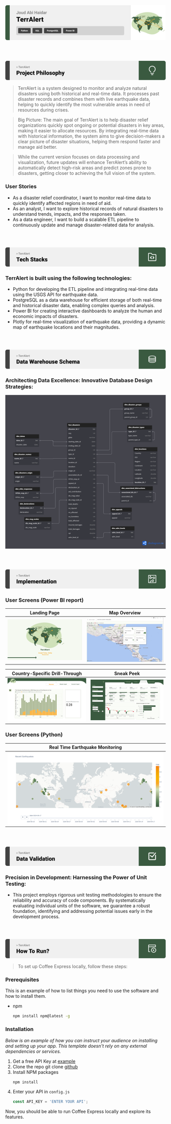<img src="./readme/title1.svg"/>

<br><br>

<!-- project philosophy -->
<img src="./readme/title2.svg"/>

> TerrAlert is a system designed to monitor and analyze natural disasters using both historical and real-time data. It processes past disaster records and combines them with live earthquake data, helping to quickly identify the most vulnerable areas in need of resources during crises.

> Big Picture: The main goal of TerrAlert is to help disaster relief organizations quickly spot ongoing or potential disasters in key areas, making it easier to allocate resources. By integrating real-time data with historical information, the system aims to give decision-makers a clear picture of disaster situations, helping them respond faster and manage aid better.

> While the current version focuses on data processing and visualization, future updates will enhance TerrAlert’s ability to automatically detect high-risk areas and predict zones prone to disasters, getting closer to achieving the full vision of the system.

### User Stories
- As a disaster relief coordinator, I want to monitor real-time data to quickly identify affected regions in need of aid.
- As an analyst, I want to explore historical records of natural disasters to understand trends, impacts, and the responses taken.
- As a data engineer, I want to build a scalable ETL pipeline to continuously update and manage disaster-related data for analysis.

<br><br>
<!-- Tech stack -->
<img src="./readme/title3.svg"/>

###  TerrAlert is built using the following technologies:

- Python for developing the ETL pipeline and integrating real-time data using the USGS API for earthquake data.
- PostgreSQL as a data warehouse for efficient storage of both real-time and historical disaster data, enabling complex queries and analysis.
- Power BI for creating interactive dashboards to analyze the human and economic impacts of disasters.
- Plotly for real-time visualization of earthquake data, providing a dynamic map of earthquake locations and their magnitudes.

<br><br>


<!-- Database Design -->
<img src="./readme/title5.svg"/>

###  Architecting Data Excellence: Innovative Database Design Strategies:

<img src="./readme/ER_Diagram.png"/>


<br><br>


<!-- Implementation -->
<img src="./readme/title6.svg"/>


### User Screens (Power BI report)

| Landing Page                          | Map Overview                                |
| ----------------------------------------- | ----------------------------------------- |
| ![Demo](./readme/landing_page.png) | ![Demo](./readme/map_overview.png) |

| Country-Specific Drill-Through          | Sneak Peek                          |
| --------------------------------- | -------------------------------------- |
| ![Demo](./readme/country_drill_through.png) | ![Demo](./readme/sneek_peak.png) |

### User Screens (Python)

| Real Time Earthquake Monitoring                          | 
| ----------------------------------------- | 
| ![Demo](./readme/earthquake.png) |


<br><br>


<!-- Unit Testing -->
<img src="./readme/title9.svg"/>

###  Precision in Development: Harnessing the Power of Unit Testing:

- This project employs rigorous unit testing methodologies to ensure the reliability and accuracy of code components. By systematically evaluating individual units of the software, we guarantee a robust foundation, identifying and addressing potential issues early in the development process.

<br><br>


<!-- How to run -->
<img src="./readme/title10.svg"/>

> To set up Coffee Express locally, follow these steps:

### Prerequisites

This is an example of how to list things you need to use the software and how to install them.
* npm
  ```sh
  npm install npm@latest -g
  ```

### Installation

_Below is an example of how you can instruct your audience on installing and setting up your app. This template doesn't rely on any external dependencies or services._

1. Get a free API Key at [example](https://example.com)
2. Clone the repo
   git clone [github](https://github.com/your_username_/Project-Name.git)
3. Install NPM packages
   ```sh
   npm install
   ```
4. Enter your API in `config.js`
   ```js
   const API_KEY = 'ENTER YOUR API';
   ```

Now, you should be able to run Coffee Express locally and explore its features.
